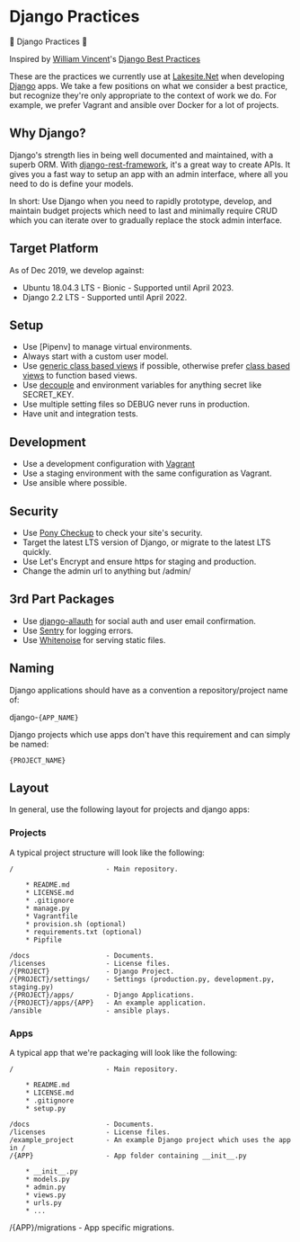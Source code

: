 # Django Practices #

🎯 Django Practices 🎯

Inspired by [William Vincent](https://wsvincent.com/about/)'s 
[Django Best Practices](https://wsvincent.com/django-best-practices/)

These are the practices we currently use at 
[Lakesite.Net](https://lakesite.net/) when developing 
[Django](https://www.djangoproject.com/) apps.  We take a few positions on what
we consider a best practice, but recognize they're only appropriate to the 
context of work we do.  For example, we prefer Vagrant and ansible over Docker
for a lot of projects.

## Why Django? ##

Django's strength lies in being well documented and maintained, with a superb 
ORM.  With [django-rest-framework](https://www.django-rest-framework.org/), it's 
a great way to create APIs.  It gives you a fast way to setup an app with an 
admin interface, where all you need to do is define your models.

In short: Use Django when you need to rapidly prototype, develop, and maintain
budget projects which need to last and minimally require CRUD which you can
iterate over to gradually replace the stock admin interface.

## Target Platform ##

As of Dec 2019, we develop against:

* Ubuntu 18.04.3 LTS - Bionic - Supported until April 2023.
* Django 2.2 LTS - Supported until April 2022.

## Setup ##

* Use [Pipenv] to manage virtual environments.
* Always start with a custom user model.
* Use [generic class based views](https://docs.djangoproject.com/en/dev/topics/class-based-views/generic-display/) if possible, otherwise prefer [class based views](https://docs.djangoproject.com/en/dev/topics/class-based-views/) to function based views.
* Use [decouple](https://github.com/henriquebastos/python-decouple) and environment variables for anything secret like SECRET_KEY.
* Use multiple setting files so DEBUG never runs in production.
* Have unit and integration tests.

## Development ##

* Use a development configuration with [Vagrant](https://vagrantup.com/)
* Use a staging environment with the same configuration as Vagrant.
* Use ansible where possible.

## Security ##

* Use [Pony Checkup](https://www.ponycheckup.com/) to check your site's security.
* Target the latest LTS version of Django, or migrate to the latest LTS quickly.
* Use Let's Encrypt and ensure https for staging and production.
* Change the admin url to anything but /admin/

## 3rd Part Packages ##

* Use [django-allauth](https://github.com/pennersr/django-allauth) for social auth and user email confirmation.
* Use [Sentry](https://sentry.io/welcome/) for logging errors.
* Use [Whitenoise](https://whitenoise.readthedocs.io/) for serving static files.

## Naming ##

Django applications should have as a convention a repository/project name of:

django-```{APP_NAME}```

Django projects which use apps don't have this requirement and can simply be
named:

```{PROJECT_NAME}```

## Layout ##

In general, use the following layout for projects and django apps:

### Projects ###

A typical project structure will look like the following:

```
/                       - Main repository.

    * README.md 
    * LICENSE.md
    * .gitignore 
    * manage.py 
    * Vagrantfile
    * provision.sh (optional)
    * requirements.txt (optional)
    * Pipfile

/docs                   - Documents.
/licenses               - License files.
/{PROJECT}              - Django Project.
/{PROJECT}/settings/    - Settings (production.py, development.py, staging.py)
/{PROJECT}/apps/        - Django Applications.
/{PROJECT}/apps/{APP}   - An example application.
/ansible                - ansible plays.
```

### Apps ###

A typical app that we're packaging will look like the following:

```
/                       - Main repository.

    * README.md
    * LICENSE.md
    * .gitignore 
    * setup.py

/docs                   - Documents.
/licenses               - License files.
/example_project        - An example Django project which uses the app in /
/{APP}                  - App folder containing __init__.py

    * __init__.py
    * models.py
    * admin.py
    * views.py
    * urls.py
    * ...
```

/{APP}/migrations       - App specific migrations.
